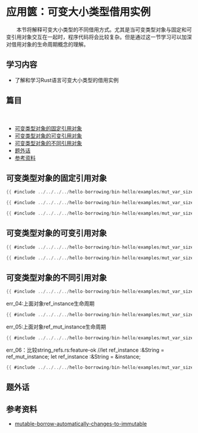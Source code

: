# 应用篋：可变大小类型借用实例

　　本节将解释可变大小类型的不同借用方式。尤其是当可变类型对象与固定和可变引用对象交互在一起时，程序代码将会比较复杂。但是通过这一节学习可以加深对借用对象的生命周期概念的理解。

## 学习内容
- 了解和学习Rust语言可变大小类型的借用实例

## 篇目
　　
- [可变类型对象的固定引用对象](#可变类型对象的固定引用对象)
- [可变类型对象的可变引用对象](#可变类型对象的可变引用对象)
- [可变类型对象的不同引用对象](#可变类型对象的不同引用对象)
- [题外话](#题外话)
- [参考资料](#参考资料)

## 可变类型对象的固定引用对象



```rust
{{ #include ../../../../hello-borrowing/bin-hello/examples/mut_var_sized/string_ref.rs:feature-ok }}
```


```rust
{{ #include ../../../../hello-borrowing/bin-hello/examples/mut_var_sized/string_ref.rs:feature-error_01 }}
```

```rust
{{ #include ../../../../hello-borrowing/bin-hello/examples/mut_var_sized/string_ref.rs:feature-error_02 }}
```

## 可变类型对象的可变引用对象

```rust
{{ #include ../../../../hello-borrowing/bin-hello/examples/mut_var_sized/string_ref.rs:feature-cp }}
```

```rust
{{ #include ../../../../hello-borrowing/bin-hello/examples/mut_var_sized/string_ref.rs:feature-error_03 }}
```

## 可变类型对象的不同引用对象

```rust
{{ #include ../../../../hello-borrowing/bin-hello/examples/mut_var_sized/string_refs.rs:feature-ok }}
```


err_04:上面对象ref_instance生命周期
```rust
{{ #include ../../../../hello-borrowing/bin-hello/examples/mut_var_sized/string_refs.rs:feature-error_01 }}
```

err_05:上面对象ref_mut_instance生命周期
```rust
{{ #include ../../../../hello-borrowing/bin-hello/examples/mut_var_sized/string_refs.rs:feature-error_02 }}
```

err_06：比较string_refs.rs:feature-ok
    //let ref_instance :&String = ref_mut_instance;
    let ref_instance :&String = &instance;
```rust
{{ #include ../../../../hello-borrowing/bin-hello/examples/mut_var_sized/string_refs.rs:feature-error_03 }}
```


## 题外话

## 参考资料
- [mutable-borrow-automatically-changes-to-immutable](https://stackoverflow.com/questions/40654940/mutable-borrow-automatically-changes-to-immutable/40655179#40655179)
